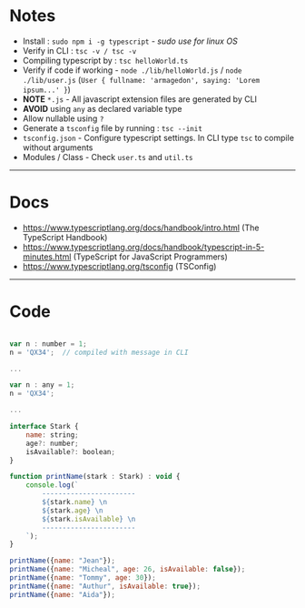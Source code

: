 # Notes

- Install : `sudo npm i -g typescript` - *sudo use for linux OS*
- Verify in CLI : `tsc -v / tsc -v` 
- Compiling typescript by : `tsc helloWorld.ts`
- Verify if code if working - `node ./lib/helloWorld.js` / `node ./lib/user.js` (`User { fullname: 'armagedon', saying: 'Lorem ipsum...' }`)
- **NOTE** `*.js` - All javascript extension files are generated by CLI
- **AVOID** using `any` as declared variable type
- Allow nullable using `?`
- Generate a `tsconfig` file by running : `tsc --init`
- `tsconfig.json` - Configure typescript settings. In CLI type `tsc` to compile without arguments
- Modules / Class - Check `user.ts` and `util.ts`

---

# Docs

- https://www.typescriptlang.org/docs/handbook/intro.html (The TypeScript Handbook)
- https://www.typescriptlang.org/docs/handbook/typescript-in-5-minutes.html (TypeScript for JavaScript Programmers)
- https://www.typescriptlang.org/tsconfig (TSConfig)

---

# Code

```js

var n : number = 1;
n = 'QX34';  // compiled with message in CLI

...

var n : any = 1;
n = 'QX34';

...

interface Stark {
    name: string;
    age?: number;
    isAvailable?: boolean;
}

function printName(stark : Stark) : void {
    console.log(`
        -----------------------
        ${stark.name} \n
        ${stark.age} \n
        ${stark.isAvailable} \n
        -----------------------
    `);
}

printName({name: "Jean"});
printName({name: "Micheal", age: 26, isAvailable: false});
printName({name: "Tommy", age: 30});
printName({name: "Authur", isAvailable: true});
printName({name: "Aida"});

```